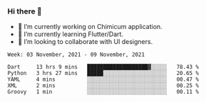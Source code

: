 ### Hi there 👋

<!--
**devcat37/devcat37** is a ✨ _special_ ✨ repository because its `README.md` (this file) appears on your GitHub profile.-->


- 🔭 I’m currently working on Chimicum application.
- 🌱 I’m currently learning Flutter/Dart.
- 👯 I’m looking to collaborate with UI designers.
<!-- - 🤔 I’m looking for help with ... -->

<!--START_SECTION:waka-->
```text
Week: 03 November, 2021 - 09 November, 2021

Dart     13 hrs 9 mins   ███████████████████▓░░░░░   78.43 % 
Python   3 hrs 27 mins   █████░░░░░░░░░░░░░░░░░░░░   20.65 % 
YAML     4 mins          ░░░░░░░░░░░░░░░░░░░░░░░░░   00.47 % 
XML      2 mins          ░░░░░░░░░░░░░░░░░░░░░░░░░   00.25 % 
Groovy   1 min           ░░░░░░░░░░░░░░░░░░░░░░░░░   00.11 % 
```
<!--END_SECTION:waka-->
